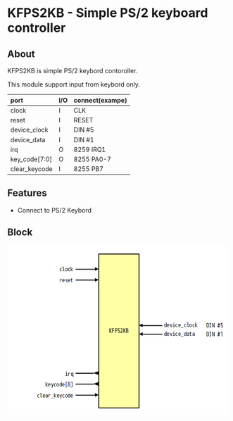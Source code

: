 # KFPS2KB - Simple PS/2 keyboard controller

## About
KFPS2KB is simple PS/2 keybord contoroller.

This module support input from keybord only.

|port         |I/O|connect(exampe)|
|:------------|---|---------------|
|clock        |I  |CLK            |
|reset        |I  |RESET          |
|device_clock |I  |DIN #5         |
|device_data  |I  |DIN #1         |
|irq          |O  |8259 IRQ1      |
|key_code[7:0]|O  |8255 PA0-7     |
|clear_keycode|I  |8255 PB7       |

## Features
- Connect to PS/2 Keybord

## Block
![KFPS2KB_block](DOC/img/KFPS2KB_block.png)

